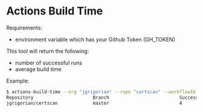 # Actions Build Time

Requirements:
- environment variable which has your Github Token (GH_TOKEN)

This tool will return the following:
- number of successful runs
- average build time

Example:
```bash
$ actions-build-time --org "jgrigorian" --repo "certscan" --workflowId "38035010" --branch "master"
Repository                      Branch                          Successful Runs         Average Build Time
jgrigorian/certscan             master                          4                       9m19s
```